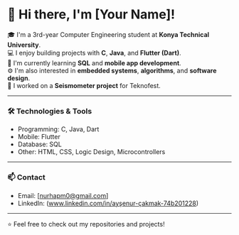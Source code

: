 # 👋 Hi there, I'm [Your Name]!

🎓 I'm a 3rd-year Computer Engineering student at **Konya Technical University**.  
💻 I enjoy building projects with **C**, **Java**, and **Flutter (Dart)**.  
🌱 I'm currently learning **SQL** and **mobile app development**.  
⚙️ I'm also interested in **embedded systems**, **algorithms**, and **software design**.  
🚀 I worked on a **Seismometer project** for Teknofest.  

---

### 🛠️ Technologies & Tools
- Programming: C, Java, Dart  
- Mobile: Flutter  
- Database: SQL  
- Other: HTML, CSS, Logic Design, Microcontrollers  

---

### 📫 Contact
- Email: [nurhapm0@gmail.com] 
- LinkedIn: (www.linkedin.com/in/ayşenur-çakmak-74b201228)  

---

⭐ Feel free to check out my repositories and projects!
